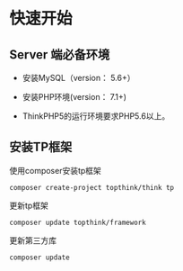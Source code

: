 # 快速开始

## Server 端必备环境

* 安装MySQL（version： 5.6+）

* 安装PHP环境(version： 7.1+)

* ThinkPHP5的运行环境要求PHP5.6以上。

## 安装TP框架

使用composer安装tp框架

~~~
composer create-project topthink/think tp
~~~

更新tp框架
~~~
composer update topthink/framework
~~~

更新第三方库
~~~
composer update
~~~

